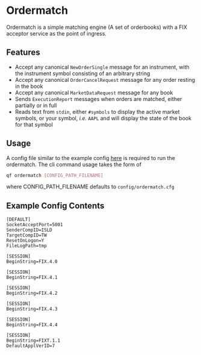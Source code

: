 # Ordermatch
Ordermatch is a simple matching engine (A set of orderbooks) with a FIX acceptor service as the point of ingress. 

## Features
* Accept any canonical `NewOrderSingle` message for an instrument, with the instrument symbol consisting of an arbitrary string
* Accept any canonical `OrderCancelRequest` message for any order resting in the book
* Accept any canonical `MarketDataRequest` message for any book 
* Sends `ExecutionReport` messages when orders are matched, either partially or in full
* Reads text from `stdin`, either `#symbols` to display the active market symbols, or your symbol, <i>i.e.</i> `AAPL` and will display the state of the book for that symbol 


## Usage
A config file similar to the example config [here](../../config/ordermatch.cfg) is required to run the ordermatch.
The cli command usage takes the form of

```sh
qf ordermatch [CONFIG_PATH_FILENAME]
```
where CONFIG_PATH_FILENAME defaults to `config/ordermatch.cfg`

## Example Config Contents
```
[DEFAULT]
SocketAcceptPort=5001
SenderCompID=ISLD
TargetCompID=TW
ResetOnLogon=Y
FileLogPath=tmp

[SESSION]
BeginString=FIX.4.0

[SESSION]
BeginString=FIX.4.1

[SESSION]
BeginString=FIX.4.2

[SESSION]
BeginString=FIX.4.3

[SESSION]
BeginString=FIX.4.4

[SESSION]
BeginString=FIXT.1.1
DefaultApplVerID=7
```